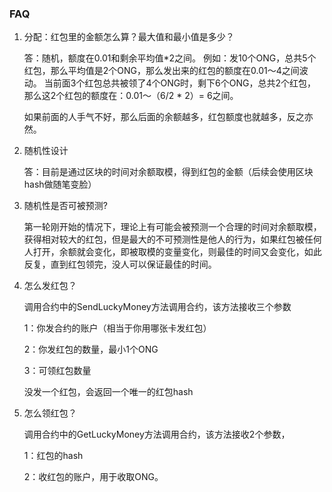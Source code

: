 ### FAQ

1. 分配：红包里的金额怎么算？最大值和最小值是多少？ 

   答：随机，额度在0.01和剩余平均值*2之间。 
   例如：发10个ONG，总共5个红包，那么平均值是2个ONG，那么发出来的红包的额度在0.01～4之间波动。 
   当前面3个红包总共被领了4个ONG时，剩下6个ONG，总共2个红包，那么这2个红包的额度在：0.01～（6/2 * 2）= 6之间。 

   如果前面的人手气不好，那么后面的余额越多，红包额度也就越多，反之亦然。

2. 随机性设计 

   答：目前是通过区块的时间对余额取模，得到红包的金额（后续会使用区块hash做随笔变脸）

3. 随机性是否可被预测?

   第一轮刚开始的情况下，理论上有可能会被预测一个合理的时间对余额取模，获得相对较大的红包，但是最大的不可预测性是他人的行为，如果红包被任何人打开，余额就会变化，即被取模的变量变化，则最佳的时间又会变化，如此反复，直到红包领完，没人可以保证最佳的时间。

4. 怎么发红包？

   调用合约中的SendLuckyMoney方法调用合约，该方法接收三个参数

   1：你发合约的账户（相当于你用哪张卡发红包）

   2：你发红包的数量，最小1个ONG

   3：可领红包数量
   
   没发一个红包，会返回一个唯一的红包hash

5. 怎么领红包？

   调用合约中的GetLuckyMoney方法调用合约，该方法接收2个参数，
   
   1：红包的hash
   
   2：收红包的账户，用于收取ONG。
   
